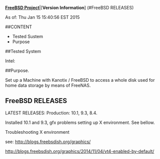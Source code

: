 [**FreeBSD Project**](https://www.freebsd.org/)|[**Version Information**] (#FreeBSD RELEASES)

As of: Thu Jan 15 15:40:56 EST 2015

##CONTENT

* Tested Sustem
* Purpose

##Tested System

Intel:

##Purpose.

Set up a Machine with Kanotix / FreeBSD to access a whole disk used for home data storage by means of FreeNAS.

## FreeBSD RELEASES

LATEST RELEASES: Production: 10.1, 9.3, 8.4.

Installed 10.1 and 9.3, gfx problems setting up X environment. See bellow.

Troubleshooting X environment




see: http://blogs.freebsdish.org/graphics/

http://blogs.freebsdish.org/graphics/2014/11/04/vt4-enabled-by-default/

